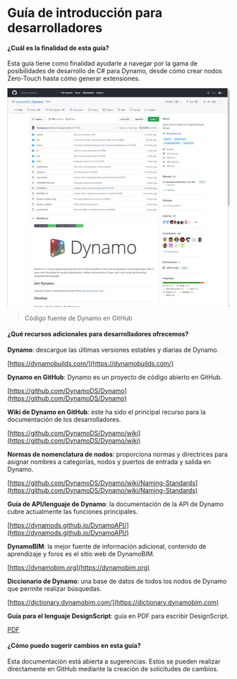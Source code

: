 # Guía de introducción para desarrolladores

#### ¿Cuál es la finalidad de esta guía? <a href="#what-is-the-purpose-of-this-guide" id="what-is-the-purpose-of-this-guide"></a>

Esta guía tiene como finalidad ayudarle a navegar por la gama de posibilidades de desarrollo de C# para Dynamo, desde cómo crear nodos Zero-Touch hasta cómo generar extensiones.

![El código fuente de Dynamo en GitHub](../1-introduction/images/dynamogithub.jpg)

> Código fuente de Dynamo en GitHub

#### ¿Qué recursos adicionales para desarrolladores ofrecemos? <a href="#what-additional-online-resources-do-we-provide" id="what-additional-online-resources-do-we-provide"></a>

**Dynamo**: descargue las últimas versiones estables y diarias de Dynamo.

[https://dynamobuilds.com/](https://dynamobuilds.com/)

**Dynamo en GitHub**: Dynamo es un proyecto de código abierto en GitHub.

[https://github.com/DynamoDS/Dynamo](https://github.com/DynamoDS/Dynamo)

**Wiki de Dynamo en GitHub**: este ha sido el principal recurso para la documentación de los desarrolladores.

[https://github.com/DynamoDS/Dynamo/wiki](https://github.com/DynamoDS/Dynamo/wiki)

**Normas de nomenclatura de nodos**: proporciona normas y directrices para asignar nombres a categorías, nodos y puertos de entrada y salida en Dynamo.

[https://github.com/DynamoDS/Dynamo/wiki/Naming-Standards](https://github.com/DynamoDS/Dynamo/wiki/Naming-Standards)

**Guía de API/lenguaje de Dynamo**: la documentación de la API de Dynamo cubre actualmente las funciones principales.

[https://dynamods.github.io/DynamoAPI/](https://dynamods.github.io/DynamoAPI/)

**DynamoBIM**: la mejor fuente de información adicional, contenido de aprendizaje y foros es el sitio web de DynamoBIM.

[https://dynamobim.org](https://dynamobim.org)

**Diccionario de Dynamo**: una base de datos de todos los nodos de Dynamo que permite realizar búsquedas.

[https://dictionary.dynamobim.com/](https://dictionary.dynamobim.com)

**Guía para el lenguaje DesignScript**: guía en PDF para escribir DesignScript.

[PDF](https://dynamobim.org/wp-content/uploads/forum-assets/colin-mccroneautodesk-com/07/10/Dynamo\_language\_guide\_version\_1.pdf)

#### ¿Cómo puedo sugerir cambios en esta guía? <a href="#how-can-i-suggest-changes-to-this-guide" id="how-can-i-suggest-changes-to-this-guide"></a>

Esta documentación está abierta a sugerencias. Estos se pueden realizar directamente en GitHub mediante la creación de solicitudes de cambios.
